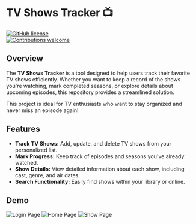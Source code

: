 # TV Shows Tracker 📺  

[![GitHub license](https://img.shields.io/badge/license-MIT-blue.svg)](LICENSE)  
[![Contributions welcome](https://img.shields.io/badge/contributions-welcome-brightgreen.svg)](CONTRIBUTING.md)  

## Overview  

The **TV Shows Tracker** is a tool designed to help users track their favorite TV shows efficiently. Whether you want to keep a record of the shows you're watching, mark completed seasons, or explore details about upcoming episodes, this repository provides a streamlined solution.  

This project is ideal for TV enthusiasts who want to stay organized and never miss an episode again!  

## Features  

- **Track TV Shows:** Add, update, and delete TV shows from your personalized list.  
- **Mark Progress:** Keep track of episodes and seasons you've already watched.  
- **Show Details:** View detailed information about each show, including cast, genre, and air dates.  
- **Search Functionality:** Easily find shows within your library or online.  

## Demo  

![Login Page](https://github.com/user-attachments/assets/1e56a9fb-e7f9-448f-9b4a-32dd328a25db)
![Home Page](https://github.com/user-attachments/assets/e245c218-a8e0-4634-b3e6-356aafdf5b07)
![Show Page](https://github.com/user-attachments/assets/006cb9d0-2ba9-4d1a-b817-e6403f4d5ebe)


   
